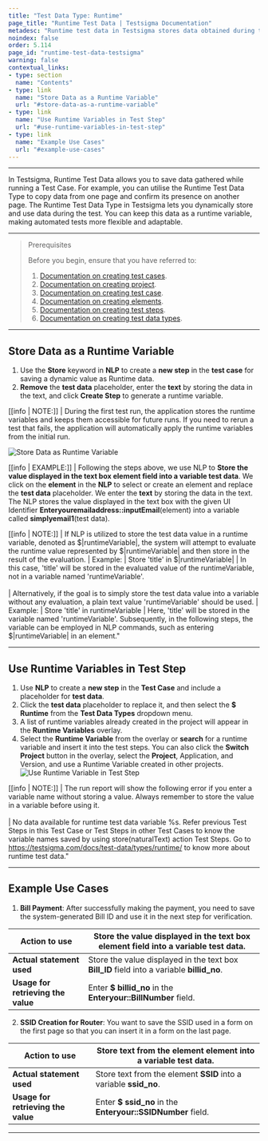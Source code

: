 ```yaml
---
title: "Test Data Type: Runtime"
page_title: "Runtime Test Data | Testsigma Documentation"
metadesc: "Runtime test data in Testsigma stores data obtained during the execution of Test Cases. Learn how to store runtime test data with example use cases."
noindex: false
order: 5.114
page_id: "runtime-test-data-testsigma"
warning: false
contextual_links:
- type: section
  name: "Contents"
- type: link
  name: "Store Data as a Runtime Variable"
  url: "#store-data-as-a-runtime-variable"
- type: link
  name: "Use Runtime Variables in Test Step"
  url: "#use-runtime-variables-in-test-step"
- type: link
  name: "Example Use Cases"
  url: "#example-use-cases"  
---
```


---

In Testsigma, Runtime Test Data allows you to save data gathered while running a Test Case. For example, you can utilise the Runtime Test Data Type to copy data from one page and confirm its presence on another page. The Runtime Test Data Type in Testsigma lets you dynamically store and use data during the test. You can keep this data as a runtime variable, making automated tests more flexible and adaptable.

---
> <p id="prerequisites">Prerequisites</p>
>
> Before you begin, ensure that you have referred to:
> 1. [Documentation on creating test cases](https://testsigma.com/docs/test-cases/manage/add-edit-delete/#create-test-case).
> 2. [Documentation on creating project](https://testsigma.com/docs/projects/overview/).
> 3. [Documentation on creating test case](https://testsigma.com/docs/test-cases/manage/add-edit-delete/#creating-a-test-case).
> 4. [Documentation on creating elements](https://testsigma.com/docs/elements/overview/). 
> 5. [Documentation on creating test steps](https://testsigma.com/docs/test-cases/step-types/natural-language/).
> 6. [Documentation on creating test data types](https://testsigma.com/docs/test-data/types/overview/).

---

## **Store Data as a Runtime Variable**

1. Use the **Store** keyword in **NLP** to create a **new step** in the **test case** for saving a dynamic value as Runtime data.
2. **Remove** the **test data** placeholder, enter the **text** by storing the data in the text, and click **Create Step** to generate a runtime variable.

[[info | NOTE:]]
| During the first test run, the application stores the runtime variables and keeps them accessible for future runs. If you need to rerun a test that fails, the application will automatically apply the runtime variables from the initial run.

![Store Data as Runtime Variable](https://s3.amazonaws.com/static-docs.testsigma.com/new_images/projects/applications/storedata_runtime.gif)

[[info | EXAMPLE:]]
| Following the steps above, we use NLP to **Store the value displayed in the text box element field into a variable test data**. We click on the **element** in the **NLP** to select or create an element and replace the **test data** placeholder. We enter the **text** by storing the data in the text. The NLP stores the value displayed in the text box with the given UI Identifier **Enteryouremailaddress::inputEmail**(element) into a variable called **simplyemail1**(test data).

[[info | NOTE:]]
| If NLP is utilized to store the test data value in a runtime variable, denoted as $|runtimeVariable|, the system will attempt to evaluate the runtime value represented by $|runtimeVariable| and then store in the result of the evaluation.
| Example:
| Store 'title' in $|runtimeVariable|
| In this case, 'title' will be stored in the evaluated value of the runtimeVariable, not in a variable named 'runtimeVariable'.
<br><br>
| Alternatively, if the goal is to simply store the test data value into a variable without any evaluation, a plain text value 'runtimeVariable' should be used.
| Example:
| Store 'title' in runtimeVariable
| Here, 'title' will be stored in the variable named 'runtimeVariable'. Subsequently, in the following steps, the variable can be employed in NLP commands, such as entering $|runtimeVariable| in an element."

---

## **Use Runtime Variables in Test Step**

1. Use **NLP** to create a **new step** in the **Test Case** and include a placeholder for **test data**.
2. Click the **test data** placeholder to replace it, and then select the **$ Runtime** from the **Test Data Types** dropdown menu.
3. A list of runtime variables already created in the project will appear in the **Runtime Variables** overlay.
4. Select the **Runtime Variable** from the overlay or **search** for a runtime variable and insert it into the test steps. You can also click the **Switch Project** button in the overlay, select the **Project**, Application, and Version, and use a Runtime Variable created in other projects. ![Use Runtime Variable in Test Step](https://s3.amazonaws.com/static-docs.testsigma.com/new_images/projects/applications/useruntime_teststep.gif)
  
[[info | NOTE:]]
| The run report will show the following error if you enter a variable name without storing a value. Always remember to store the value in a variable before using it. <br><br>
| No data available for runtime test data variable %s. Refer previous Test Steps in this Test Case or Test Steps in other Test Cases to know the variable names saved by using store(naturalText) action Test Steps. Go to https://testsigma.com/docs/test-data/types/runtime/ to know more about runtime test data."

---

## **Example Use Cases**

1. **Bill Payment**: After successfully making the payment, you need to save the system-generated Bill ID and use it in the next step for verification.

|Action to use|Store the value displayed in the text box element field into a variable test data.|
|---|---|
|**Actual statement used**|Store the value displayed in the text box **Bill_ID** field into a variable **billid_no**.|
|**Usage for retrieving the value**|Enter **$ billid_no** in the **Enteryour::BillNumber** field.|

2. **SSID Creation for Router**: You want to save the SSID used in a form on the first page so that you can insert it in a form on the last page.

|Action to use|Store text from the element element into a variable test data.|
|---|---|
|**Actual statement used**|Store text from the element **SSID** into a variable **ssid_no**.|
|**Usage for retrieving the value**|Enter **$ ssid_no** in the **Enteryour::SSIDNumber** field.|

---
